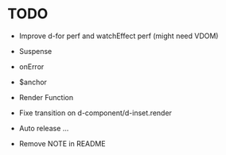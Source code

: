 # TODO

- Improve d-for perf and watchEffect perf (might need VDOM)
- Suspense
- onError
- $anchor

- Render Function
- Fixe transition on d-component/d-inset.render
- Auto release ...
- Remove NOTE in README
